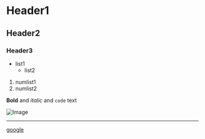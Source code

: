 # Header1
## Header2
### Header3

- list1
  - list2

1. numlist1
2. numlist2

**Bold** and _italic_ and `code` text

![Image](https://picsum.photos/200/50)

---

[google](https://www.google.com/)


